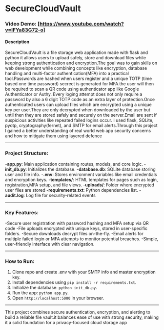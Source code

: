 # SecureCloudVault
### Video Demo: [https://www.youtube.com/watch?v=IFYa83G72-o]

#### Description
SecureCloudVault is a file storage web application made with flask and python it allows users to upload safely, store and download files while keeping strong authentication and encryption.The goal was to gain skills on web development while combining concepts like encryption, database handling and multi-factor authentication(MFA) into a practical tool.Passwords are hashed when users register and a unique TOTP (time based one time password) secrect is generated for MFA.the user will then be required to scan a QR code using authenticator app like Google Authenticator or Authy. Every loging  attempt does not only require a password by also a 6 digit TOTP code as an extra layer of protection.Once authenticated users can upload files which are encrypted using a unique key per user.They are only decrypted when downloaded by the user but until then they are stored safely and securely on the server.Email are sent if suspicious activities like repeated failed logins occur. I used flask, SQLite, pyotp, cryptography(fernet), and SMTP for email alerts.Through this project l gained a better understanding of real world web app security concerns and how to mitigate them using layered defence

---
### Project Structure:
-**app.py**: Main application containing routes, models, and core logic.
-**init_db.py**: Initializes the database.
-**database.db**: SQLite database storing user and file info.
-**.env**: Stores environment variables like email credentials and encryption keys.
-**templates/**: HTML templates for pages such as  login, registration,MFA setup,  and file views.
-**uploads/**: Folder where encrypted user files are stored
-**requirements.txt**: Python dependencies list.
-**audit.log**: Log file for security-related events

---
### Key Features:
-Secure user registration with password hashing and MFA setup via QR code
-File uploads encrypted with unique keys, stored in user-specific folders.
-Secure downloads decrypt files on-the-fly.
-Email alerts for multiple failed login or MFA attempts to monitor potential breaches.
-Simple, user-friendly interface with clear navigation.

---
### How to Run:
1. Clone repo  and create .env with your SMTP info and  master encryption key.
2. Install dependencies using `pip install -r requirements.txt`.
3. Initialize the database: `python init_db.py`.
4. Run the app: `python app.py`.
5. Open `http://localhost:5000` in your browser.

---
This project combines secure authentication, encryption, and alerting to build a reliable file vault.it balances ease of use with strong security, making it a solid foundation for  a privacy-focused cloud storage app

